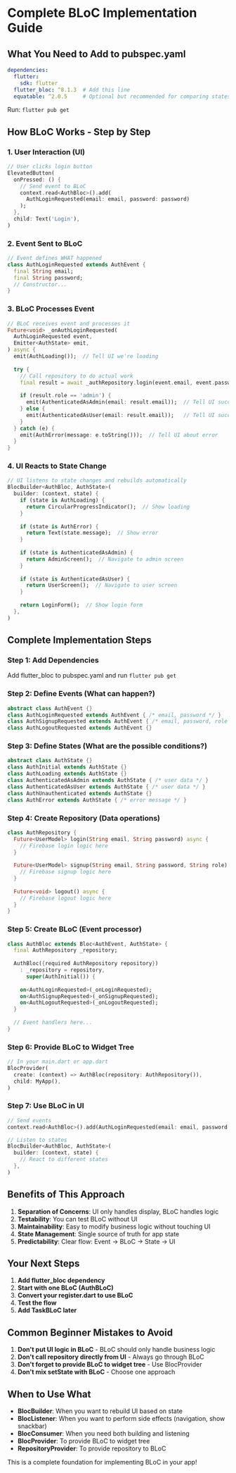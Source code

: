 # Complete BLoC Implementation Guide

## What You Need to Add to pubspec.yaml

```yaml
dependencies:
  flutter:
    sdk: flutter
  flutter_bloc: ^8.1.3  # Add this line
  equatable: ^2.0.5     # Optional but recommended for comparing states
```

Run: `flutter pub get`

## How BLoC Works - Step by Step

### 1. **User Interaction (UI)**
```dart
// User clicks login button
ElevatedButton(
  onPressed: () {
    // Send event to BLoC
    context.read<AuthBloc>().add(
      AuthLoginRequested(email: email, password: password)
    );
  },
  child: Text('Login'),
)
```

### 2. **Event Sent to BLoC**
```dart
// Event defines WHAT happened
class AuthLoginRequested extends AuthEvent {
  final String email;
  final String password;
  // Constructor...
}
```

### 3. **BLoC Processes Event**
```dart
// BLoC receives event and processes it
Future<void> _onAuthLoginRequested(
  AuthLoginRequested event,
  Emitter<AuthState> emit,
) async {
  emit(AuthLoading());  // Tell UI we're loading
  
  try {
    // Call repository to do actual work
    final result = await _authRepository.login(event.email, event.password);
    
    if (result.role == 'admin') {
      emit(AuthenticatedAsAdmin(email: result.email));  // Tell UI success
    } else {
      emit(AuthenticatedAsUser(email: result.email));   // Tell UI success
    }
  } catch (e) {
    emit(AuthError(message: e.toString()));  // Tell UI about error
  }
}
```

### 4. **UI Reacts to State Change**
```dart
// UI listens to state changes and rebuilds automatically
BlocBuilder<AuthBloc, AuthState>(
  builder: (context, state) {
    if (state is AuthLoading) {
      return CircularProgressIndicator();  // Show loading
    }
    
    if (state is AuthError) {
      return Text(state.message);  // Show error
    }
    
    if (state is AuthenticatedAsAdmin) {
      return AdminScreen();  // Navigate to admin screen
    }
    
    if (state is AuthenticatedAsUser) {
      return UserScreen();  // Navigate to user screen
    }
    
    return LoginForm();  // Show login form
  },
)
```

## Complete Implementation Steps

### Step 1: Add Dependencies
Add flutter_bloc to pubspec.yaml and run `flutter pub get`

### Step 2: Define Events (What can happen?)
```dart
abstract class AuthEvent {}
class AuthLoginRequested extends AuthEvent { /* email, password */ }
class AuthSignupRequested extends AuthEvent { /* email, password, role */ }
class AuthLogoutRequested extends AuthEvent {}
```

### Step 3: Define States (What are the possible conditions?)
```dart
abstract class AuthState {}
class AuthInitial extends AuthState {}
class AuthLoading extends AuthState {}
class AuthenticatedAsAdmin extends AuthState { /* user data */ }
class AuthenticatedAsUser extends AuthState { /* user data */ }
class AuthUnauthenticated extends AuthState {}
class AuthError extends AuthState { /* error message */ }
```

### Step 4: Create Repository (Data operations)
```dart
class AuthRepository {
  Future<UserModel> login(String email, String password) async {
    // Firebase login logic here
  }
  
  Future<UserModel> signup(String email, String password, String role) async {
    // Firebase signup logic here
  }
  
  Future<void> logout() async {
    // Firebase logout logic here
  }
}
```

### Step 5: Create BLoC (Event processor)
```dart
class AuthBloc extends Bloc<AuthEvent, AuthState> {
  final AuthRepository _repository;
  
  AuthBloc({required AuthRepository repository}) 
    : _repository = repository,
      super(AuthInitial()) {
    
    on<AuthLoginRequested>(_onLoginRequested);
    on<AuthSignupRequested>(_onSignupRequested);
    on<AuthLogoutRequested>(_onLogoutRequested);
  }
  
  // Event handlers here...
}
```

### Step 6: Provide BLoC to Widget Tree
```dart
// In your main.dart or app.dart
BlocProvider(
  create: (context) => AuthBloc(repository: AuthRepository()),
  child: MyApp(),
)
```

### Step 7: Use BLoC in UI
```dart
// Send events
context.read<AuthBloc>().add(AuthLoginRequested(email: email, password: password));

// Listen to states
BlocBuilder<AuthBloc, AuthState>(
  builder: (context, state) {
    // React to different states
  },
)
```

## Benefits of This Approach

1. **Separation of Concerns**: UI only handles display, BLoC handles logic
2. **Testability**: You can test BLoC without UI
3. **Maintainability**: Easy to modify business logic without touching UI
4. **State Management**: Single source of truth for app state
5. **Predictability**: Clear flow: Event → BLoC → State → UI

## Your Next Steps

1. **Add flutter_bloc dependency**
2. **Start with one BLoC (AuthBLoC)**
3. **Convert your register.dart to use BLoC**
4. **Test the flow**
5. **Add TaskBLoC later**

## Common Beginner Mistakes to Avoid

1. **Don't put UI logic in BLoC** - BLoC should only handle business logic
2. **Don't call repository directly from UI** - Always go through BLoC
3. **Don't forget to provide BLoC to widget tree** - Use BlocProvider
4. **Don't mix setState with BLoC** - Choose one approach

## When to Use What

- **BlocBuilder**: When you want to rebuild UI based on state
- **BlocListener**: When you want to perform side effects (navigation, show snackbar)
- **BlocConsumer**: When you need both building and listening
- **BlocProvider**: To provide BLoC to widget tree
- **RepositoryProvider**: To provide repository to BLoC

This is a complete foundation for implementing BLoC in your app!
